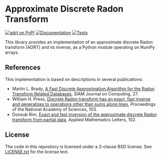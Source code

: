 # Approximate Discrete Radon Transform

[![adrt on PyPI](https://img.shields.io/pypi/v/adrt)][adrtpypi]
[![Documentation](https://readthedocs.org/projects/adrt/badge/?version=latest)][docs]
[![Tests](https://github.com/karlotness/adrt/workflows/Tests/badge.svg)][ghtest]

This library provides an implementation of an approximate discrete
Radon transform (ADRT) and its inverse, as a Python module operating
on NumPy arrays.

## References

This implementation is based on descriptions in several publications:
- Martin L. Brady, [A Fast Discrete Approximation Algorithm for the Radon Transform Related Databases][brady98], SIAM Journal on Computing, 27.
- William H. Press, [Discrete Radon transform has an exact, fast inverse and generalizes to operations other than sums along lines][press06], Proceedings of the National Academy of Sciences, 103.
- Donsub Rim, [Exact and fast inversion of the approximate discrete Radon transform from partial data][rim20], Applied Mathematics Letters, 102.

## License

The code in this repository is licensed under a 3-clause BSD license.
See [LICENSE.txt](LICENSE.txt) for the license text.

[adrtpypi]: https://pypi.org/project/adrt/
[docs]: https://adrt.readthedocs.io/en/latest/
[ghtest]: https://github.com/karlotness/adrt/actions
[brady98]: https://doi.org/10.1137/S0097539793256673
[press06]: https://doi.org/10.1073/pnas.0609228103
[rim20]: https://doi.org/10.1016/j.aml.2019.106159
